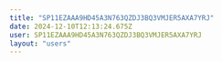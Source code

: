 ```yaml
---
title: "SP11EZAAA9HD45A3N763QZDJ3BQ3VMJER5AXA7YRJ"
date: 2024-12-10T12:13:24.675Z
user: SP11EZAAA9HD45A3N763QZDJ3BQ3VMJER5AXA7YRJ
layout: "users"
---
```

    